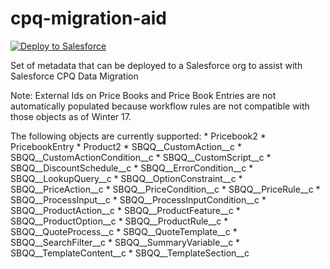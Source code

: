 # cpq-migration-aid

<a href="https://githubsfdeploy.herokuapp.com">
  <img alt="Deploy to Salesforce"
       src="https://raw.githubusercontent.com/afawcett/githubsfdeploy/master/deploy.png">
</a>

Set of metadata that can be deployed to a Salesforce org to assist with Salesforce CPQ Data Migration

Note: External Ids on Price Books and Price Book Entries are not automatically populated because workflow rules are not compatible with those objects as of Winter 17.

The following objects are currently supported:
    * Pricebook2
    * PricebookEntry
    * Product2
    * SBQQ__CustomAction__c
    * SBQQ__CustomActionCondition__c
    * SBQQ__CustomScript__c
    * SBQQ__DiscountSchedule__c
    * SBQQ__ErrorCondition__c
    * SBQQ__LookupQuery__c
    * SBQQ__OptionConstraint__c
    * SBQQ__PriceAction__c
    * SBQQ__PriceCondition__c
    * SBQQ__PriceRule__c
    * SBQQ__ProcessInput__c
    * SBQQ__ProcessInputCondition__c
    * SBQQ__ProductAction__c
    * SBQQ__ProductFeature__c
    * SBQQ__ProductOption__c
    * SBQQ__ProductRule__c
    * SBQQ__QuoteProcess__c
    * SBQQ__QuoteTemplate__c
    * SBQQ__SearchFilter__c
    * SBQQ__SummaryVariable__c
    * SBQQ__TemplateContent__c
    * SBQQ__TemplateSection__c
